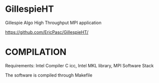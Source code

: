 GillespieHT
===========

Gillespie Algo High Throughput MPI application

https://github.com/EricPasc/GillespieHT/


COMPILATION
===========

Requirements: Intel Compiler C icc, Intel MKL library, MPI Software Stack

The software is compiled through Makefile
